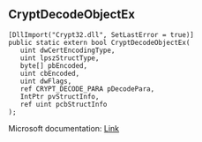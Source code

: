## CryptDecodeObjectEx

```
[DllImport("Crypt32.dll", SetLastError = true)]
public static extern bool CryptDecodeObjectEx(
   uint dwCertEncodingType,
   uint lpszStructType,
   byte[] pbEncoded,
   uint cbEncoded,
   uint dwFlags,
   ref CRYPT_DECODE_PARA pDecodePara,
   IntPtr pvStructInfo,
   ref uint pcbStructInfo
);
```

Microsoft documentation: [Link](https://docs.microsoft.com/en-us/windows/win32/api/wincrypt/nf-wincrypt-cryptdecodeobjectex)
